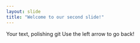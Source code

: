 ```yaml
---
layout: slide
title: "Welcome to our second slide!"
---
```

Your text, polishing git 
Use the left arrow to go back!

